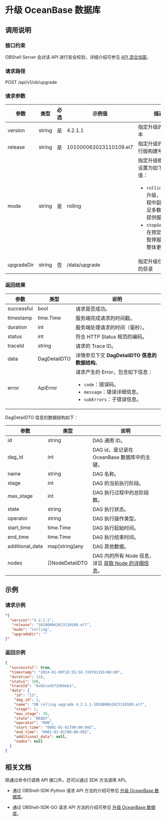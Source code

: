 # 升级 OceanBase 数据库

## 调用说明

### 接口约束

OBShell Server 会对该 API 进行安全校验，详细介绍可参见 [API 混合加密](200.api-hybrid-encryption.md)。

### 请求路径

POST /api/v1/ob/upgrade

### 请求参数

| 参数 | 类型 | 必选 | 示例值 | 描述 |
| --- | --- | --- | --- | --- |
| version | string | 是 | 4.2.1.1 | 指定升级的目标版本 |
| release | string | 是 | 101000062023110109.el7 | 指定升级的目标发行版构建号 |
| mode  | string  | 是  | rolling | 指定升级模式。可设置为如下两种取值：<ul><li>`rolling`：滚动升级，升级过程中副本仍满足多数派，可提供服务。</li><li>`stopService`：在预定时间内暂停服务进行整体更新。</li></ul> |
| upgradeDir | string | 否 | /data/upgrade | 指定升级任务使用的目录 |

### 返回结果

| 参数 | 类型 | 说明 |
| --- | --- | --- |
| successful | bool | 请求是否成功。 |
| timestamp | time.Time | 服务端完成请求的时间戳。 |
| duration | int | 服务端处理请求的时间（毫秒）。 |
| status | int | 符合 HTTP Status 规范的编码。 |
| traceId | string | 请求的 Trace ID。 |
| data | DagDetailDTO | 详情参见下文 **DagDetailDTO 信息的数据结构**。 |
| error | ApiError | 请求产生的 Error，包含如下信息：<ul><li>`code`：错误码。</li><li>`message`：错误详细信息。</li><li>`subErrors`：子错误信息。</li></ul> |

DagDetailDTO 信息的数据结构如下：

| 参数 | 类型 | 说明 |
| --- | --- | --- |
| id | string | DAG 通用 ID。 |
| dag_id | int | DAG id，是记录在 OceanBase 数据库中的主键。 |
| name | string | DAG 名称。 |
| stage | int | DAG 的当前执行阶段。 |
| max_stage | int | DAG 执行过程中的总阶段数。 |
| state | string | DAG 执行状态。 |
| operator | string | DAG 执行操作类型。 |
| start_time | time.Time | DAG 执行起始时间。 |
| end_time | time.Time | DAG 执行结束时间。 |
| additional_data | map[string]any | DAG 其他数据。 |
| nodes | []NodeDetailDTO | DAG 内的所有 Node 信息，详见 [获取 Node 的详细信息](2100.get-node-detail.md)。 |

## 示例

### 请求示例

```json
"{
  "version":"4.2.1.1", 
   "release": "101000062023110109.el7", 
   "mode": "rolling", 
   "upgradeDir": ""
}"
```

### 返回示例

```json
{
  "successful": true,
  "timestamp": "2024-01-09T16:55:58.720781191+08:00",
  "duration": 118,
  "status": 200,
  "traceId": "0c02ced572db0eb1",
  "data": {
    "id": "12",
    "dag_id": 2,
    "name": "OB rolling upgrade 4.2.1.1-101000062023110109.el7",
    "stage": 1,
    "max_stage": 30,
    "state": "READY",
    "operator": "RUN",
    "start_time": "0001-01-01T00:00:00Z",
    "end_time": "0001-01-01T00:00:00Z",
    "additional_data": null,
    "nodes": null
  }
}
```

## 相关文档

除通过命令行调用 API 接口外，还可以通过 SDK 方法调用 API。

* 通过 OBShell-SDK-Python 请求 API 方法的介绍可参见 [升级 OceanBase 数据库](../500.obshell-sdk-reference/100.python/1300.upgrade-oceanbase-of-python.md)。

* 通过 OBShell-SDK-GO 请求 API 方法的介绍可参见 [升级 OceanBase 数据库](../500.obshell-sdk-reference/200.go/1300.upgrade-oceanbase-of-go.md)。

